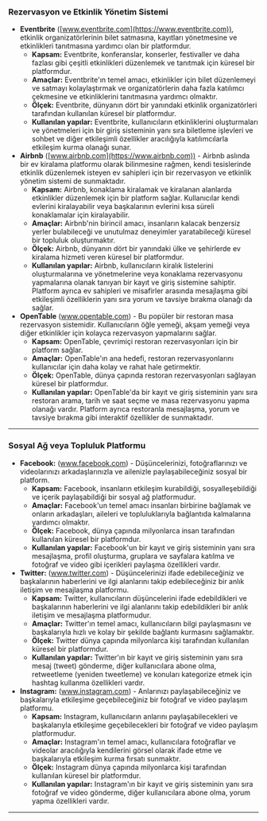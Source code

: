 ### Rezervasyon ve Etkinlik Yönetim Sistemi
- **Eventbrite** ([www.eventbrite.com](https://www.eventbrite.com)), etkinlik organizatörlerinin bilet satmasına, kayıtları yönetmesine ve etkinlikleri tanıtmasına yardımcı olan bir platformdur.
    - **Kapsam:** Eventbrite, konferanslar, konserler, festivaller ve daha fazlası gibi çeşitli etkinlikleri düzenlemek ve tanıtmak için küresel bir platformdur.
    - **Amaçlar:** Eventbrite'ın temel amacı, etkinlikler için bilet düzenlemeyi ve satmayı kolaylaştırmak ve organizatörlerin daha fazla katılımcı çekmesine ve etkinliklerini tanıtmasına 
      yardımcı olmaktır.
    - **Ölçek:** Eventbrite, dünyanın dört bir yanındaki etkinlik organizatörleri tarafından kullanılan küresel bir platformdur.
    - **Kullanılan yapılar:** Eventbrite, kullanıcıların etkinliklerini oluşturmaları ve yönetmeleri için bir giriş sisteminin yanı sıra biletleme işlevleri ve sohbet ve diğer etkileşimli 
      özellikler aracılığıyla katılımcılarla etkileşim kurma olanağı sunar.
- **Airbnb** ([www.airbnb.com](https://www.airbnb.com)) - Airbnb aslında bir ev kiralama platformu olarak bilinmesine rağmen, kendi tesislerinde etkinlik düzenlemek isteyen ev sahipleri için bir rezervasyon ve etkinlik yönetim sistemi de sunmaktadır.
    - **Kapsam:** Airbnb, konaklama kiralamak ve kiralanan alanlarda etkinlikler düzenlemek için bir platform sağlar. Kullanıcılar kendi evlerini kiralayabilir veya başkalarının evlerini 
        kısa süreli konaklamalar için kiralayabilir.
    - **Amaçlar:** Airbnb'nin birincil amacı, insanların kalacak benzersiz yerler bulabileceği ve unutulmaz deneyimler yaratabileceği küresel bir topluluk oluşturmaktır.
    - **Ölçek:** Airbnb, dünyanın dört bir yanındaki ülke ve şehirlerde ev kiralama hizmeti veren küresel bir platformdur.
    - **Kullanılan yapılar:** Airbnb, kullanıcıların kiralık listelerini oluşturmalarına ve yönetmelerine veya konaklama rezervasyonu yapmalarına olanak tanıyan bir kayıt ve giriş 
        sistemine sahiptir. Platform ayrıca ev sahipleri ve misafirler arasında mesajlaşma gibi etkileşimli özelliklerin yanı sıra yorum ve tavsiye bırakma olanağı da sağlar.
- **OpenTable** (www.opentable.com) - Bu popüler bir restoran masa rezervasyon sistemidir. Kullanıcıların öğle yemeği, akşam yemeği veya diğer etkinlikler için kolayca rezervasyon yapmalarını sağlar.
     - **Kapsam:** OpenTable, çevrimiçi restoran rezervasyonları için bir platform sağlar.
     - **Amaçlar:** OpenTable'ın ana hedefi, restoran rezervasyonlarını kullanıcılar için daha kolay ve rahat hale getirmektir.
     - **Ölçek:** OpenTable, dünya çapında restoran rezervasyonları sağlayan küresel bir platformdur.
     - **Kullanılan yapılar:** OpenTable'da bir kayıt ve giriş sisteminin yanı sıra restoran arama, tarih ve saat seçme ve masa rezervasyonu yapma olanağı vardır. Platform ayrıca 
         restoranla mesajlaşma, yorum ve tavsiye bırakma gibi interaktif özellikler de sunmaktadır.
---
### Sosyal Ağ veya Topluluk Platformu
- **Facebook:** (www.facebook.com) - Düşüncelerinizi, fotoğraflarınızı ve videolarınızı arkadaşlarınızla ve ailenizle paylaşabileceğiniz sosyal bir platform.
     - **Kapsam:** Facebook, insanların etkileşim kurabildiği, sosyalleşebildiği ve içerik paylaşabildiği bir sosyal ağ platformudur.
     - **Amaçlar:** Facebook'un temel amacı insanları birbirine bağlamak ve onların arkadaşları, aileleri ve topluluklarıyla bağlantıda kalmalarına yardımcı olmaktır.
     - **Ölçek:** Facebook, dünya çapında milyonlarca insan tarafından kullanılan küresel bir platformdur.
     - **Kullanılan yapılar:** Facebook'un bir kayıt ve giriş sisteminin yanı sıra mesajlaşma, profil oluşturma, gruplara ve sayfalara katılma ve fotoğraf ve video gibi içerikleri 
         paylaşma özellikleri vardır.
- **Twitter:** (www.twitter.com) - Düşüncelerinizi ifade edebileceğiniz ve başkalarının haberlerini ve ilgi alanlarını takip edebileceğiniz bir anlık iletişim ve mesajlaşma platformu.
     - **Kapsam:** Twitter, kullanıcıların düşüncelerini ifade edebildikleri ve başkalarının haberlerini ve ilgi alanlarını takip edebildikleri bir anlık iletişim ve mesajlaşma platformudur.
     - **Amaçlar:** Twitter'ın temel amacı, kullanıcıların bilgi paylaşmasını ve başkalarıyla hızlı ve kolay bir şekilde bağlantı kurmasını sağlamaktır.
     - **Ölçek:** Twitter dünya çapında milyonlarca kişi tarafından kullanılan küresel bir platformdur.
     - **Kullanılan yapılar:** Twitter'ın bir kayıt ve giriş sisteminin yanı sıra mesaj (tweet) gönderme, diğer kullanıcılara abone olma, retweetleme (yeniden tweetleme) ve konuları 
       kategorize etmek için hashtag kullanma özellikleri vardır.
- **Instagram:** (www.instagram.com) - Anlarınızı paylaşabileceğiniz ve başkalarıyla etkileşime geçebileceğiniz bir fotoğraf ve video paylaşım platformu.
     - **Kapsam:** Instagram, kullanıcıların anlarını paylaşabilecekleri ve başkalarıyla etkileşime geçebilecekleri bir fotoğraf ve video paylaşım platformudur.
     - **Amaçlar:** Instagram'ın temel amacı, kullanıcılara fotoğraflar ve videolar aracılığıyla kendilerini görsel olarak ifade etme ve başkalarıyla etkileşim kurma fırsatı sunmaktır.
     - **Ölçek:** Instagram dünya çapında milyonlarca kişi tarafından kullanılan küresel bir platformdur.
     - **Kullanılan yapılar:** Instagram'ın bir kayıt ve giriş sisteminin yanı sıra fotoğraf ve video gönderme, diğer kullanıcılara abone olma, yorum yapma özellikleri vardır.
---

